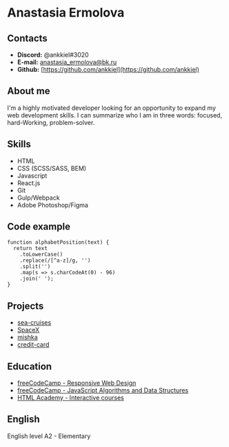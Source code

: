 # Anastasia Ermolova

## Contacts
- **Discord:** @ankkiel#3020
- **E-mail:** [anastasia_ermolova@bk.ru](mailto:anastasia_ermolova@bk.ru)
- **Github:**  [https://github.com/ankkiel](https://github.com/ankkiel)

## About me
I'm a highly motivated developer looking for an opportunity to expand my web development skills. I can summarize who I am in three words: focused, hard-Working, problem-solver.

## Skills
- HTML
- CSS (SCSS/SASS, BEM)
- Javascript
- React.js
- Git
- Gulp/Webpack
- Adobe Photoshop/Figma

## Code example
```
function alphabetPosition(text) {
  return text
    .toLowerCase()
    .replace(/[^a-z]/g, '')
    .split('')
    .map(s => s.charCodeAt(0) - 96)
    .join(' ');
}
```

## Projects
- [sea-cruises](https://ankkiel.github.io/sea-cruises/build/)
- [SpaceX](https://ankkiel.github.io/spacex/)
- [mishka](https://ankkiel.github.io/mishka/)
- [credit-card](https://ankkiel.github.io/credit-card/dist/)

## Education
- [freeCodeCamp - Responsive Web Design](https://www.freecodecamp.org/certification/ankkiel/responsive-web-design)
- [freeCodeCamp - JavaScript Algorithms and Data Structures](https://www.freecodecamp.org/certification/ankkiel/javascript-algorithms-and-data-structures)
- [HTML Academy - Interactive courses](https://htmlacademy.ru/profile/id358421)

## English
English level A2 - Elementary